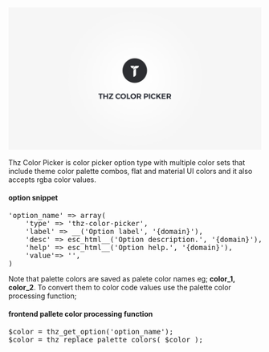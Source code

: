 <div class="thz-doc-image max">
<a class="thz-lightbox mfp-iframe" href="https://vimeo.com/302181910" data-mfp-title="Creatus WordPress Theme Thz Color Picker Option Type" data-modal-size="large">
	<img src="../../docs-media/splash-thz-color-picker.jpg" alt="Creatus WordPress Theme Thz Color Picker Option Type" />
</a>
</div>

Thz Color Picker is color picker option type with multiple color sets that include theme color palette combos, flat and material UI colors and it also accepts rgba color values.

#### option snippet

<pre class="pre-scrollable prettyprint light">
'option_name' => array(
	'type' => 'thz-color-picker',
	'label' => __('Option label', '{domain}'),
	'desc' => esc_html__('Option description.', '{domain}'),
	'help' => esc_html__('Option help.', '{domain}'),
	'value'=> '',
)
</pre>


Note that palette colors are saved as palete color names eg; __color_1, color_2__. To convert them to color code values use the palette color processing function;

#### frontend pallete color processing function 

<pre class="pre-scrollable prettyprint light">
$color = thz_get_option('option_name');
$color = thz_replace_palette_colors( $color );
</pre>